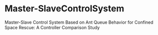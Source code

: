 # Master-SlaveControlSystem
Master-Slave Control System Based on Ant Queue Behavior for Confined Space Rescue: A Controller Comparison Study
